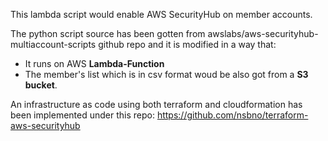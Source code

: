 
This lambda script would enable AWS SecurityHub on member accounts.

The python script source has been gotten from awslabs/aws-securityhub-multiaccount-scripts github repo and it is modified in a way that:
- It runs on AWS **Lambda-Function**
- The member's list which is in csv format woud be also got from a **S3 bucket**.

An infrastructure as code using both terraform and cloudformation has been implemented under this repo:
https://github.com/nsbno/terraform-aws-securityhub
